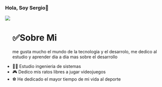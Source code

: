 ### Hola, Soy Sergio👋

<img src="https://github.com/SergioVargas22/SergioVargas22/assets/159498885/98fb0e33-50cd-4894-afd5-20e86a21fefa">

<ol>
<h1>✅Sobre Mi</h1>
<p>me gusta mucho el mundo de la tecnologia y el desarrolo, me dedico al estudio y aprender dia a dia mas sobre el desarrollo </p>
</ol>

- 👨‍💻 Estudio ingenieria de sistemas 
- 🎮 Dedico mis ratos libres a jugar videojuegos 
- ⚽ He dedicado el mayor tiempo de mi vida al deporte
  

